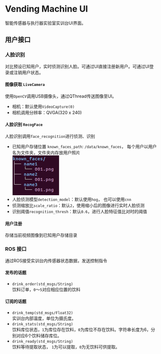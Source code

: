 # Vending Machine UI
智能传感器与执行器实验室实训台UI界面。 
## 用户接口
### 人脸识别
对比预设已知用户，实时侦测识别人脸。可通过UI直接注册新用户。可通过UI登录或注销用户状态。
#### 图像获取 `LiveCamera`
使用`OpenCV`调用USB摄像头，通过QThread传送图像至UI。
- 相机：默认使用`VideoCapture(0)`
- 相机调用分辨率：QVGA(320 x 240)
#### 人脸识别 `RecogFace`
人脸识别调用`face_recognition`进行侦测、识别
- 已知用户存储位置 `known_faces_path`:
`/data/known_faces`， 每个用户以用户名为文件夹，文件夹内存放用户照片\
![known_faces](./doc/img/directory_tree.png)
- 人脸侦测模型`detection_model`：默认使用`hog`， 也可以使用`cnn`
- 侦测缩放比`scale_ratio`：默认`2`，使用缩小后的图像进行实时人脸侦测
- 识别阈值`recognition_thresh`：默认`0.6`，进行人脸特征值比对时的阈值
#### 用户注册
存储当前视频图像到已知用户存储目录
### ROS 接口
通过ROS接受实训台内传感器状态数据，发送控制指令
#### 发布的话题
- `drink_order(std_msgs/String)`\
饮料订单，`0`～`5`对应相应位置的饮料
#### 订阅的话题
- `drink_temp(std_msgs/Float32)`\
实训台内部温度，单位为摄氏度。 
- `drink_stats(std_msgs/String)`\
饮料库位状态，`1`为库位存在饮料，`0`为库位不存在饮料。字符串长度为6，分别对应6个饮料储存库位。
- `drink_ready(std_msgs/String)`\
饮料等待提取状态， `1`为可以提取，`0`为无饮料可供提取。